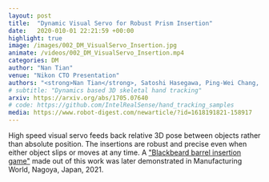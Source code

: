 ```yaml
---
layout: post
title:  "Dynamic Visual Servo for Robust Prism Insertion"
date:   2020-010-01 22:21:59 +00:00
highlight: true
image: /images/002_DM_VisualServo_Insertion.jpg
animate: /videos/002_DM_VisualServo_Insertion.mp4
categories: DM
author: "Nan Tian"
venue: "Nikon CTO Presentation"
authors: "<strong>Nan Tian</strong>, Satoshi Hasegawa, Ping-Wei Chang, Bausan Yuan"
# subtitle: "Dynamics based 3D skeletal hand tracking"
arxiv: https://arxiv.org/abs/1705.07640
# code: https://github.com/IntelRealSense/hand_tracking_samples
media: https://www.robot-digest.com/newarticle/?id=1618191821-158917
---
```


High speed visual servo feeds back relative 3D pose between objects rather than absolute position.  The insertions are robust and precise even when either object slips or moves at any time.  A ["Blackbeard barrel insertion game"](https://www.robot-digest.com/newarticle/?id=1618191821-158917) made out of this work was later demonstrated in Manufacturing World, Nagoya, Japan, 2021.

<blockquote>
  <p>
  </p>
</blockquote>
